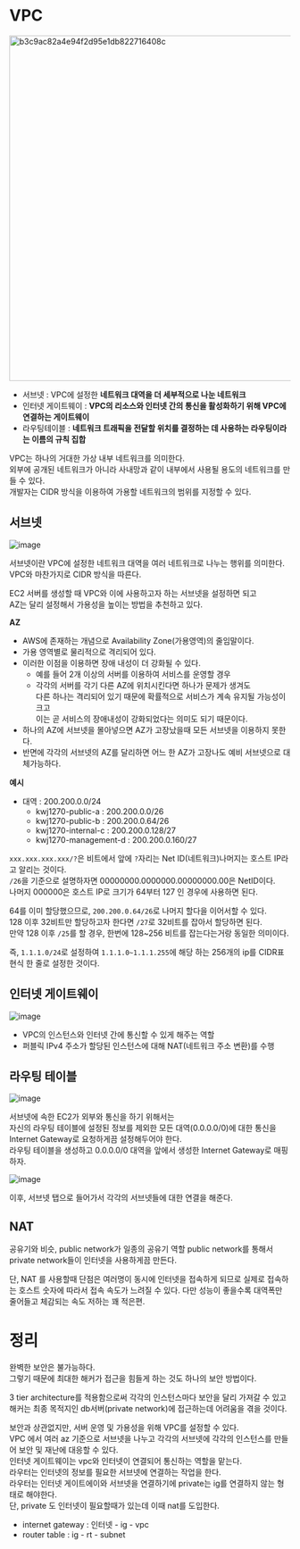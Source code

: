 # VPC 

<img width="619" alt="b3c9ac82a4e94f2d95e1db822716408c" src="https://user-images.githubusercontent.com/50267433/147635585-c96df37a-4567-4f36-ab51-3b37814543c3.png">        

* 서브넷 : VPC에 설정한 **네트워크 대역을 더 세부적으로 나눈 네트워크**                
* 인터넷 게이트웨이 : **VPC의 리소스와 인터넷 간의 통신을 활성화하기 위해 VPC에 연결하는 게이트웨이**        
* 라우팅테이블 : **네트워크 트래픽을 전달할 위치를 결정하는 데 사용하는 라우팅이라는 이름의 규칙 집합**     
               
VPC는 하나의 거대한 가상 내부 네트워크를 의미한다.                  
외부에 공개된 네트워크가 아니라 사내망과 같이 내부에서 사용될 용도의 네트워크를 만들 수 있다.     
개발자는 CIDR 방식을 이용하여 가용할 네트워크의 범위를 지정할 수 있다.                   
      
## 서브넷 
   
![image](https://user-images.githubusercontent.com/50267433/147636205-5afaa1f9-289a-49b8-8646-3f5e5a150609.png)
   
서브넷이란 VPC에 설정한 네트워크 대역을 여러 네트워크로 나누는 행위를 의미한다.              
VPC와 마찬가지로 CIDR 방식을 따른다.                     
       
EC2 서버를 생성할 때 VPC와 이에 사용하고자 하는 서브넷을 설정하면 되고          
AZ는 달리 설정해서 가용성을 높이는 방법을 추천하고 있다.                
            
**AZ**         
* AWS에 존재하는 개념으로 Availability Zone(가용영역)의 줄임말이다.        
* 가용 영역별로 물리적으로 격리되어 있다.         
* 이러한 이점을 이용하면 장애 내성이 더 강화될 수 있다.       
    * 예를 들어 2개 이상의 서버를 이용하여 서비스를 운영할 경우        
    * 각각의 서버를 각기 다른 AZ에 위치시킨다면 하나가 문제가 생겨도   
      다른 하나는 격리되어 있기 때문에 확률적으로 서비스가 계속 유지될 가능성이 크고           
      이는 곧 서비스의 장애내성이 강화되었다는 의미도 되기 때문이다.      
* 하나의 AZ에 서브넷을 몰아넣으면 AZ가 고장났을때 모든 서브넷을 이용하지 못한다.     
* 반면에 각각의 서브넷의 AZ를 달리하면 어느 한 AZ가 고장나도 예비 서브넷으로 대체가능하다.   

**예시**  
- 대역 : 200.200.0.0/24   
    - kwj1270-public-a : 200.200.0.0/26
    - kwj1270-public-b : 200.200.0.64/26
    - kwj1270-internal-c : 200.200.0.128/27
    - kwj1270-management-d : 200.200.0.160/27
            
`xxx.xxx.xxx.xxx/?`은 비트에서 앞에 `?`자리는 Net ID(네트워크)나머지는 호스트 IP라고 알리는 것이다.      
`/26`을 기준으로 설명하자면 00000000.0000000.00000000.00은 NetID이다.        
나머지 000000은 호스트 IP로 크기가 64부터 127 인 경우에 사용하면 된다.   
          
64를 이미 할당했으므로, `200.200.0.64/26`로 나머지 할다을 이어서할 수 있다.                
128 이후 32비트만 할당하고자 한다면 `/27`로 32비트를 잡아서 할당하면 된다.          
만약 128 이후 `/25`를 할 경우, 한번에 128~256 비트를 잡는다는거랑 동일한 의미이다.         
       
즉, `1.1.1.0/24`로 설정하여 `1.1.1.0~1.1.1.255`에 해당 하는 256개의 ip를 CIDR표현식 한 줄로 설정한 것이다.       
       
## 인터넷 게이트웨이    

![image](https://user-images.githubusercontent.com/50267433/147636388-38c0814f-9f9d-4060-981d-93e31cf7a921.png)    
      
* VPC의 인스턴스와 인터넷 간에 통신할 수 있게 해주는 역할  
* 퍼블릭 IPv4 주소가 할당된 인스턴스에 대해 NAT(네트워크 주소 변환)를 수행      
  
## 라우팅 테이블    

![image](https://user-images.githubusercontent.com/50267433/147636589-39646a06-cce7-449d-8169-cdc89d926a93.png)
      
서브넷에 속한 EC2가 외부와 통신을 하기 위해서는     
자신의 라우팅 테이블에 설정된 정보를 제외한 모든 대역(0.0.0.0/0)에 대한 통신을 Internet Gateway로 요청하게끔 설정해두어야 한다.       
라우팅 테이블을 생성하고 0.0.0.0/0 대역을 앞에서 생성한 Internet Gateway로 매핑하자.   

![image](https://user-images.githubusercontent.com/50267433/147636641-6182e4aa-b799-4d95-9988-dc3cab46e962.png)
   
이후, 서브넷 탭으로 들어가서 각각의 서브넷들에 대한 연결을 해준다.   

## NAT
공유기와 비슷, public network가 일종의 공유기 역할
public network를 통해서 private network들이 인터넷을 사용하게끔 만든다.

단, NAT 를 사용할때 단점은 여러명이 동시에 인터넷을 접속하게 되므로
실제로 접속하는 호스트 숫자에 따라서 접속 속도가 느려질 수 있다.
다만 성능이 좋을수록 대역폭만 줄어들고 체감되는 속도 저하는 꽤 적은편.

# 정리  
  
완벽한 보안은 불가능하다.     
그렇기 때문에 최대한 해커가 접근을 힘들게 하는 것도 하나의 보안 방법이다.     
  
3 tier architecture를 적용함으로써 각각의 인스턴스마다 보안을 달리 가져갈 수 있고       
해커는 최종 목적지인 db서버(private network)에 접근하는데 어려움을 겪을 것이다.       
        
보안과 상관없지만, 서버 운영 및 가용성을 위해 VPC를 설정할 수 있다.        
VPC 에서 여러 az 기준으로 서브넷을 나누고 각각의 서브넷에 각각의 인스턴스를 만들어 보안 및 재난에 대응할 수 있다.       
인터넷 게이트웨이는 vpc와 인터넷이 연결되어 통신하는 역할을 맡는다.     
라우터는 인터넷의 정보를 필요한 서브넷에 연결하는 작업을 한다.        
라우터는 인터넷 게이트에이와 서브넷을 연결하기에 private는 ig를 연결하지 않는 형태로 해야한다.    
단, private 도 인터넷이 필요할때가 있는데 이때 nat를 도입한다.   

* internet gateway : 인터넷 - ig - vpc
* router table : ig - rt - subnet    



